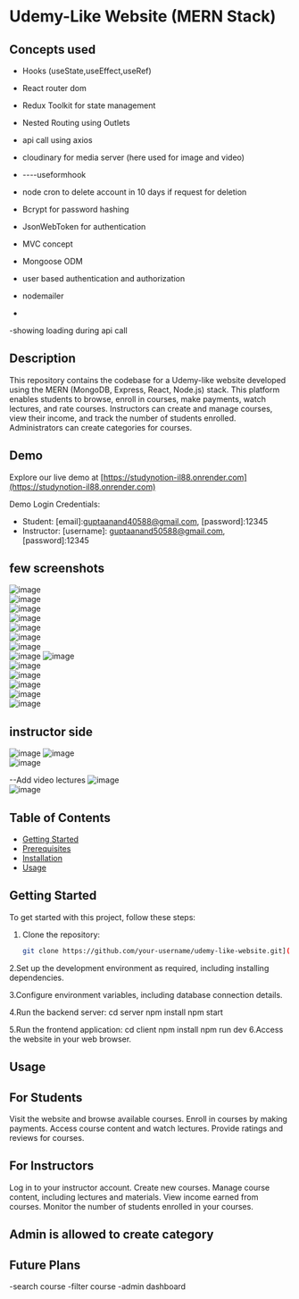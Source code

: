 # Udemy-Like Website (MERN Stack)
## Concepts used
- Hooks (useState,useEffect,useRef)
- React router dom
- Redux Toolkit for state management
- Nested Routing using Outlets
- api call using axios
- cloudinary for media server (here used for image and video)
-   ----useformhook 
- node cron to delete account in 10 days if request for deletion
- Bcrypt for password hashing
- JsonWebToken for authentication
- MVC concept
- Mongoose ODM
- user based authentication and authorization
- nodemailer

- 

-showing loading during api call





## Description
This repository contains the codebase for a Udemy-like website developed using the MERN (MongoDB, Express, React, Node.js) stack. This platform enables students to browse, enroll in courses, make payments, watch lectures, and rate courses. Instructors can create and manage courses, view their income, and track the number of students enrolled. Administrators can create categories for courses.



## Demo
Explore our live demo at [https://studynotion-il88.onrender.com](https://studynotion-il88.onrender.com)

Demo Login Credentials:
- Student: [email]:guptaanand40588@gmail.com, [password]:12345
- Instructor: [username]: guptaanand50588@gmail.com, [password]:12345


## few screenshots
![image](https://github.com/anandkishorgupta/StudyNotion/assets/85511831/1e6176ab-3e29-402d-9caf-aa869221db2f)
<br>
![image](https://github.com/anandkishorgupta/StudyNotion/assets/85511831/f81ce786-9be8-4287-bab6-ae8515583c84)
<br>
![image](https://github.com/anandkishorgupta/Edtech-Mega-Project/assets/85511831/b1e83496-aa3d-4da7-bf79-ee9ab0fa3952)
<br>
![image](https://github.com/anandkishorgupta/StudyNotion/assets/85511831/2f4c80f8-83cd-46b8-b68e-4e70e42f7aad)
<br>
![image](https://github.com/anandkishorgupta/StudyNotion/assets/85511831/6fc2f9f1-2938-4381-ac07-a10f33813266)
<br>
![image](https://github.com/anandkishorgupta/StudyNotion/assets/85511831/7e4c1766-87cc-4d35-b662-a3e2a87d68e6)
<br>
![image](https://github.com/anandkishorgupta/StudyNotion/assets/85511831/bb2e8ff8-c4c0-4aff-8a7a-08cee0201694)
<br>
![image](https://github.com/anandkishorgupta/StudyNotion/assets/85511831/27f921b8-9c98-42d6-8538-ee4251e67e5b)
![image](https://github.com/anandkishorgupta/StudyNotion/assets/85511831/93c56a10-ff15-4113-8c59-8d123fe1f52f)
<br>
![image](https://github.com/anandkishorgupta/StudyNotion/assets/85511831/bc1c3d81-150a-48ab-bc46-1901cb651759)
<br>
![image](https://github.com/anandkishorgupta/StudyNotion/assets/85511831/1a7b2b8d-a3b4-4bd8-803d-0a2802d26a3b)
<br>
![image](https://github.com/anandkishorgupta/StudyNotion/assets/85511831/25094ce9-6fb4-4cdd-be65-462093905a8d)
<br>
![image](https://github.com/anandkishorgupta/StudyNotion/assets/85511831/9f27658f-359b-4716-81dd-dad00e72f3ce)
<br>
![image](https://github.com/anandkishorgupta/StudyNotion/assets/85511831/706a8159-c4db-4909-a22f-201384f21a26)

## instructor side
![image](https://github.com/anandkishorgupta/StudyNotion/assets/85511831/cbd60b48-73bb-42e4-a60d-cf814e004a98)
![image](https://github.com/anandkishorgupta/StudyNotion/assets/85511831/30acef95-76b9-404b-84ad-44b13d571bc8)
<br>
![image](https://github.com/anandkishorgupta/StudyNotion/assets/85511831/a202bdcb-168a-4f59-874d-11e7b7af6afd)

--Add video lectures 
![image](https://github.com/anandkishorgupta/StudyNotion/assets/85511831/8dc6a946-d11b-4b05-89fd-8e6aacd9572a)
<br>
![image](https://github.com/anandkishorgupta/StudyNotion/assets/85511831/fa64ee65-1635-4b67-9a9e-71960aa4140f)

## Table of Contents
- [Getting Started](#getting-started)
- [Prerequisites](#prerequisites)
- [Installation](#installation)
- [Usage](#usage)

## Getting Started
To get started with this project, follow these steps:

1. Clone the repository:
   ```bash
   git clone https://github.com/your-username/udemy-like-website.git](https://github.com/anandkishorgupta/Edtech-Mega-Project.git)https://github.com/anandkishorgupta/Edtech-Mega-Project.git

2.Set up the development environment as required, including installing dependencies.

3.Configure environment variables, including database connection details.

4.Run the backend server:
cd server
npm install
npm start

5.Run the frontend application:
cd client
npm install
npm run dev
6.Access the website in your web browser.

## Usage
## For Students
Visit the website and browse available courses.
Enroll in courses by making payments.
Access course content and watch lectures.
Provide ratings and reviews for courses.

## For Instructors
Log in to your instructor account.
Create new courses.
Manage course content, including lectures and materials.
View income earned from courses.
Monitor the number of students enrolled in your courses.

## Admin is allowed to create category

## Future Plans
-search course
-filter course
-admin dashboard


